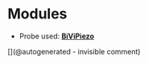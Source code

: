 
# Modules

* Probe used: __[BiViPiezo](/include/probes/auto/BiViPiezo.md)__


[](@autogenerated - invisible comment)